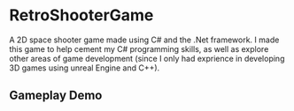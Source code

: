 # RetroShooterGame
A 2D space shooter game made using C# and the .Net framework.
I made this game to help cement my C# programming skills, as well as explore other areas of game development (since I only had exprience in developing 3D games using unreal Engine and C++).

## Gameplay Demo

